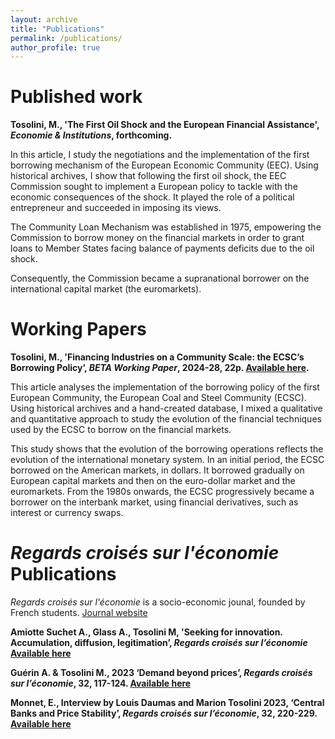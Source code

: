 ```yaml
---
layout: archive
title: "Publications"
permalink: /publications/
author_profile: true
---
```


Published work
===
**Tosolini, M., 'The First Oil Shock and the European Financial Assistance', _Economie & Institutions_, forthcoming.**

In this article, I study the negotiations and the implementation of the first borrowing mechanism of the European Economic Community (EEC). Using historical archives, I show that following the first oil shock, the EEC Commission sought to implement a European policy to tackle with the economic consequences of the shock. It played the role of a political entrepreneur and succeeded in imposing its views.


The Community Loan Mechanism was established in 1975, empowering the Commission to borrow money on the financial markets in order to grant loans to Member States facing balance of payments deficits due to the oil shock.


Consequently, the Commission became a supranational borrower on the international capital market (the euromarkets).


Working Papers
===
**Tosolini, M., 'Financing Industries on a Community Scale: the ECSC’s Borrowing Policy’, _BETA Working Paper_, 2024-28, 22p. [Available here](https://beta.u-strasbg.fr/WP/2024/2024-28.pdf).**


This article analyses the implementation of the borrowing policy of the first European Community, the European Coal and Steel Community (ECSC). Using historical archives and a hand-created database, I mixed a qualitative and quantitative approach to study the evolution of the financial techniques used by the ECSC to borrow on the financial markets.


This study shows that the evolution of the borrowing operations reflects the evolution of the international monetary system. In an initial period, the ECSC borrowed on the American markets, in dollars. It borrowed gradually on European capital markets and then on the euro-dollar market and the euromarkets. From the 1980s onwards, the ECSC progressively became a borrower on the interbank market, using financial derivatives, such as interest or currency swaps.



_Regards croisés sur l'économie_ Publications
===
_Regards croisés sur l'économie_ is a socio-economic jounal, founded by French students. [Journal website](https://rce-revue.com/)


**Amiotte Suchet A., Glass A., Tosolini M, 'Seeking for innovation. Accumulation, diffusion, legitimation’, _Regards croisés sur l’économie_ [Available here](https://shs.cairn.info/revue-regards-croises-sur-l-economie-2024-1?lang=fr)**


**Guérin A. & Tosolini M.,  2023 ‘Demand beyond prices’,  _Regards croisés sur l’économie_, 32, 117-124. [Available here](https://shs.cairn.info/revue-regards-croises-sur-l-economie-2023-1-page-117?lang=fr)**


**Monnet, E., Interview by Louis Daumas and Marion Tosolini 2023, ‘Central Banks and Price Stability’, _Regards croisés sur l’économie_, 32, 220-229. [Available here](https://shs.cairn.info/revue-regards-croises-sur-l-economie-2023-1-page-220?lang=fr)**
